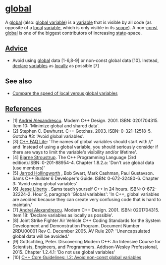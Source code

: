 # [global](CppGlobal.md)

A [global](CppGlobal.md) (also: [global variable](CppGlobal.md)) is a
[variable](CppVariable.md) that is visible by all code (as opposite of
a [local](CppLocal.md) [variable](CppVariable.md), which is only
visible in its [scope](CppScope.md)). A non-[const](CppConst.md)
[global](CppGlobal.md) is one of the biggest contributors of increasing
[state](CppState.md)-space.

## [Advice](CppAdvice.md)

 * Avoid using [global](CppGlobal.md) data [1-6,8-9] or non-const global data [10]. Instead, [declare](CppDeclaration.md) [variables](CppVariable.md) as [locally](CppLocal.md) as possible [7]

## See also

 * [Compare the speed of local versus global variables](CppLocalVersusGlobal.md)

## [References](CppReferences.md)

 * [1] [Andrei Alexandrescu](CppAndreiAlexandrescu.md). Modern C++ Design. 2001. ISBN: 0201704315. Item 10: 'Minimize global and shared data'.
 * [2] Stephen C. Dewhurst. C++ Gotchas. 2003. ISBN: 0-321-12518-5.  Gotcha #3: 'Avoid global variables'.
 * [3] [C++ FAQ Lite](https://isocpp.org/wiki/faq/coding-standards#global-vars): 'The names of global variables should start with //' and 'Instead of using a global variable, you should seriously consider if there are ways to limit the variable's visibility and/or lifetime'.
 * [4] [Bjarne Stroustrup](CppBjarneStroustrup.md). The C++ Programming Language (3rd edition).ISBN: 0-201-88954-4. Chapter 1.8.2.a: 'Don't use global data (use members)'
 * [5] [Jarrod Hollingworth](CppJarrodHollingworth.md) , Bob Swart, Mark Cashman, Paul Gustavson. Sams C++ Builder 6 Developer's Guide. ISBN: 0-672-32480-6. Chapter 3: 'Avoid using global variables'
 * [6] [Jesse Liberty](CppJesseLiberty.md) . Sams teach yourself C++ in 24 hours. ISBN: 0-672-32224-2. Hour 5, paragraph 'Global variables': 'In C++, global variables are avoided because they can create very confusing code that is hard to maintain.'
 * [7] [Andrei Alexandrescu](CppAndreiAlexandrescu.md). Modern C++ Design. 2001. ISBN: 0201704315. Item 18: 'Declare variables as locally as possible'.
 * [8] Joint Strike Fighter Air Vehicle C++ Coding Standards for the System Development and Demonstration Program. Document Number 2RDU00001 Rev C. December 2005. AV Rule 207: 'Unencapsulated global data will be avoided.'
 * [9] Gottschling, Peter. Discovering Modern C++: An Intensive Course for Scientists, Engineers, and Programmers. Addison-Wesley Professional, 2015. Chapter 1.2.4.1: 'Do not use global variables'
 * [10] [C++ Core Guidelines: I.2: Avoid non-const global variables](https://github.com/isocpp/CppCoreGuidelines/blob/master/CppCoreGuidelines.md#i2-avoid-non-const-global-variables)
